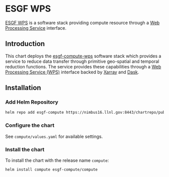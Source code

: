 # ESGF WPS

[ESGF WPS](https://github.com/ESGF/esgf-compute-wps) is a software stack providing compute resource through a [Web Processing Service](https://www.ogc.org/standards/wps) interface.

## Introduction

This chart deploys the [esgf-compute-wps](https://github.com/ESGF/esgf-compute-wps) software stack which provides a service
to reduce data transfer through primitive geo-spatial and temporal reduction functions. The service provides these capabilities 
through a [Web Processing Service (WPS)](https://www.ogc.org/standards/wps) interface backed by [Xarray](http://xarray.pydata.org/en/stable/) and [Dask](https://dask.org/).


## Installation

### Add Helm Repository

```bash
helm repo add esgf-compute https://nimbus16.llnl.gov:8443/chartrepo/public
```

### Configure the chart

See `compute/values.yaml` for available settings.

### Install the chart

To install the chart with the release name `compute`:

```bash
helm install compute esgf-compute/compute
```
